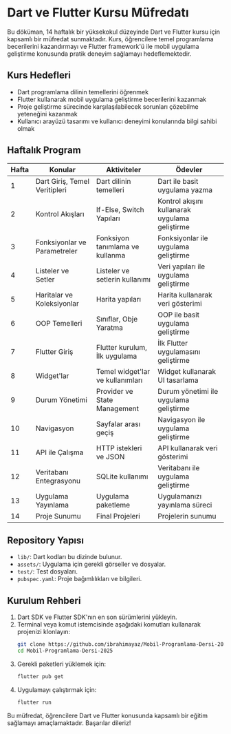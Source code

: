 # Dart ve Flutter Kursu Müfredatı

Bu döküman, 14 haftalık bir yüksekokul düzeyinde Dart ve Flutter kursu için kapsamlı bir müfredat sunmaktadır. Kurs, öğrencilere temel programlama becerilerini kazandırmayı ve Flutter framework'ü ile mobil uygulama geliştirme konusunda pratik deneyim sağlamayı hedeflemektedir.

## Kurs Hedefleri
- Dart programlama dilinin temellerini öğrenmek
- Flutter kullanarak mobil uygulama geliştirme becerilerini kazanmak
- Proje geliştirme sürecinde karşılaşılabilecek sorunları çözebilme yeteneğini kazanmak
- Kullanıcı arayüzü tasarımı ve kullanıcı deneyimi konularında bilgi sahibi olmak

## Haftalık Program
| Hafta | Konular | Aktiviteler | Ödevler |
|-------|---------|-------------|---------|
| 1     | Dart Giriş, Temel Veritipleri | Dart dilinin temelleri | Dart ile basit uygulama yazma |
| 2     | Kontrol Akışları | If-Else, Switch Yapıları | Kontrol akışını kullanarak uygulama geliştirme |
| 3     | Fonksiyonlar ve Parametreler | Fonksiyon tanımlama ve kullanma | Fonksiyonlar ile uygulama geliştirme |
| 4     | Listeler ve Setler | Listeler ve setlerin kullanımı | Veri yapıları ile uygulama geliştirme |
| 5     | Haritalar ve Koleksiyonlar | Harita yapıları | Harita kullanarak veri gösterimi |
| 6     | OOP Temelleri | Sınıflar, Obje Yaratma | OOP ile basit uygulama geliştirme |
| 7     | Flutter Giriş | Flutter kurulum, İlk uygulama | İlk Flutter uygulamasını geliştirme |
| 8     | Widget'lar | Temel widget'lar ve kullanımları | Widget kullanarak UI tasarlama |
| 9     | Durum Yönetimi | Provider ve State Management | Durum yönetimi ile uygulama geliştirme |
| 10    | Navigasyon | Sayfalar arası geçiş | Navigasyon ile uygulama geliştirme |
| 11    | API ile Çalışma | HTTP istekleri ve JSON | API kullanarak veri gösterimi |
| 12    | Veritabanı Entegrasyonu | SQLite kullanımı | Veritabanı ile uygulama geliştirme |
| 13    | Uygulama Yayınlama | Uygulama paketleme | Uygulamanızı yayınlama süreci |
| 14    | Proje Sunumu | Final Projeleri | Projelerin sunumu |

## Repository Yapısı
- `lib/`: Dart kodları bu dizinde bulunur.
- `assets/`: Uygulama için gerekli görseller ve dosyalar.
- `test/`: Test dosyaları.
- `pubspec.yaml`: Proje bağımlılıkları ve bilgileri.

## Kurulum Rehberi
1. Dart SDK ve Flutter SDK'nın en son sürümlerini yükleyin.
2. Terminal veya komut istemcisinde aşağıdaki komutları kullanarak projenizi klonlayın:
   ```bash
   git clone https://github.com/ibrahimayaz/Mobil-Programlama-Dersi-2025.git
   cd Mobil-Programlama-Dersi-2025
   ```
3. Gerekli paketleri yüklemek için:
   ```bash
   flutter pub get
   ```
4. Uygulamayı çalıştırmak için:
   ```bash
   flutter run
   ```

Bu müfredat, öğrencilere Dart ve Flutter konusunda kapsamlı bir eğitim sağlamayı amaçlamaktadır. Başarılar dileriz!